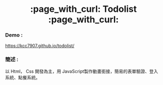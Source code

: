 <h1 align="center">:page_with_curl: Todolist :page_with_curl:</h1>

### Demo :

https://kcc7907.github.io/todolist/

### 簡述 :

<p> 以 Html， Css 開發為主，用 JavaScript製作動畫銜接，簡易的表單驗證、登入系統、點餐系統。 </p>
